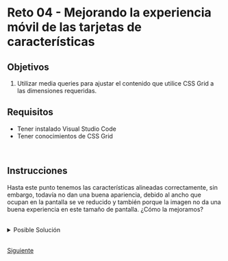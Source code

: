 # Reto 04 - Mejorando la experiencia móvil de las tarjetas de características

## Objetivos
1. Utilizar media queries para ajustar el contenido que utilice CSS Grid a las dimensiones requeridas.
## Requisitos
- Tener instalado Visual Studio Code
- Tener conocimientos de CSS Grid

<br/>

## Instrucciones

Hasta este punto tenemos las características alineadas correctamente, sin embargo,
todavía no dan una buena apariencia, debido al ancho que ocupan en la pantalla
se ve reducido y también porque la imagen no da una buena experiencia en este
tamaño de pantalla. ¿Cómo la mejoramos?

<br/>

<details>
  <summary>Posible Solución</summary>

```css
@media (max-width: 575px) {
  /** Estilos de portada principal y sección de publicidad */
  .features {
    grid-template: repeat(4, 1fr) / 1fr;
    padding-left: 0;
    padding-right: 0;
  }

  .feature-image {
    display: none;
  }
}
```
</details>

<br/>

[Siguiente](../Ejemplo-06/README.md)